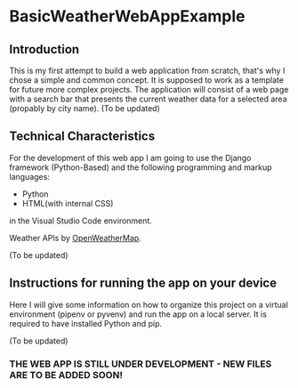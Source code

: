 # BasicWeatherWebAppExample

## Introduction
This is my first attempt to build a web application from scratch, that's why I chose a simple and common concept. 
It is supposed to work as a template for future more complex projects. The application will consist of a web page with 
a search bar that presents the current weather data for a selected area (propably by city name).
(To be updated)

## Technical Characteristics
For the development of this web app I am going to use the Django framework (Python-Based) and the following programming and markup languages:
 - Python
 - HTML(with internal CSS)

in the Visual Studio Code environment.

Weather APIs by [OpenWeatherMap](https://openweathermap.org/api).

(To be updated)

## Instructions for running the app on your device
Here I will give some information on how to organize this project on a virtual environment (pipenv or pyvenv) and run the app on a local server.
It is required to have installed Python and pip.

(To be updated)

### THE WEB APP IS STILL UNDER DEVELOPMENT - NEW FILES ARE TO BE ADDED SOON!
 

 

